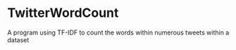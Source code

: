 # TwitterWordCount
A program using TF-IDF to count the words within numerous tweets within a dataset

